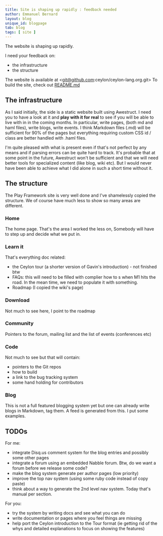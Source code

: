 ```yaml
---
title: Site is shaping up rapidly : feedback needed
author: Emmanuel Bernard
layout: blog
unique_id: blogpage
tab: blog
tags: [ site ]
---
```

The website is shaping up rapidly.

I need your feedback on:

* the infrastructure
* the structure

The website is available at <git@github.com:ceylon/ceylon-lang.org.git>
To build the site, check out [README.md](/README)

## The infrastructure

As I said initially, the side is a static website built using Awestruct. I need you to have a look at it and **play with it for real** to see if you will be able to live with in in the coming months.
In particular, write pages, (both md and haml files), write blogs, write events. I think Markdown files (.md) will be sufficient for 90% of the pages but everything requiring  custom CSS id / class are better handled with .haml files.

I'm quite pleased with what is present even if that's not perfect by any means and if parsing errors can be quite hard to track. It's probable that at some point in the future, Awestruct won't be sufficient and that we will need better tools for specialized content (like blog, wiki etc). But I would never have been able to achieve what I did alone in such a short time without it.

## The structure

The Play Framework site is very well done and I've shamelessly copied the structure. We of course have much less to show so many areas are different.

### Home

The home page. That's the area I worked the less on, Somebody will have to step up and decide what we put in.

### Learn it

That's everything doc related:

* the Ceylon tour (a shorter version of Gavin's introduction) - not finished btw
* FAQs: this will need to be filled with complier how to s when M1 hits the road. In the mean time, we need to populate it with something.
* Roadmap (I copied the wiki's page)

### Download

Not much to see here, I point to the roadmap

### Community

Pointers to the forum, mailing list and the list of events (conferences etc)

### Code

Not much to see but that will contain:

* pointers to the Git repos
* how to build
* a link to the bug tracking system
* some hand holding for contributors

### Blog

This is not a full featured blogging system yet but one can already write blogs in Markdown, tag them. A feed is generated from this. I put some examples.

## TODOs

For me:

* integrate Disq.us comment system for the blog entries and possibly some other pages
* integrate a forum using an embedded Nabble forum. Btw, do we want a forum before we release some code?
* make the blog system generate per author pages (low priority)
* improve the top nav system (using some ruby code instead of copy paste)
* think about a way to generate the 2nd level nav system. Today that's manual per section.

For you:

* try the system by writing docs and see what you can do
* write documentation or pages where you feel things are missing
* help port the Ceylon introduction to the Tour format (ie getting rid of the whys and detailed explanations to focus on showing the features)

